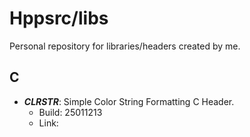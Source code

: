 # Hppsrc/libs

Personal repository for libraries/headers created by me.

## C

- ***CLRSTR***: Simple Color String Formatting C Header.
  - Build: 25011213
  - Link:
